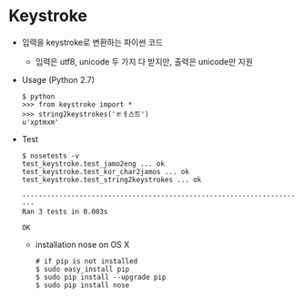 Keystroke
=========
* 입력을 keystroke로 변환하는 파이썬 코드
  * 입력은 utf8, unicode 두 가지 다 받지만, 출력은 unicode만 지원
* Usage (Python 2.7)

  ```
  $ python
  >>> from keystroke import *
  >>> string2keystrokes('ㅌㅔ스트')
  u'xptmxm'
  ```
* Test

  ```
  $ nosetests -v
  test_keystroke.test_jamo2eng ... ok
  test_keystroke.test_kor_char2jamos ... ok
  test_keystroke.test_string2keystrokes ... ok

  ----------------------------------------------------------------------
  Ran 3 tests in 0.003s

  OK
  ```
  * installation nose on OS X

    ```
    # if pip is not installed
    $ sudo easy_install pip
    $ sudo pip install --upgrade pip
    $ sudo pip install nose
    ```
